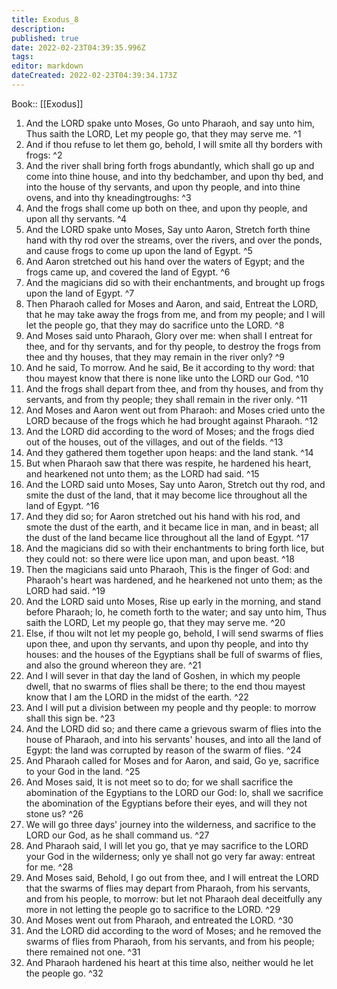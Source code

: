 ```yaml
---
title: Exodus_8
description: 
published: true
date: 2022-02-23T04:39:35.996Z
tags: 
editor: markdown
dateCreated: 2022-02-23T04:39:34.173Z
---
```


 Book:: [[Exodus]]
 1. And the LORD spake unto Moses, Go unto Pharaoh, and say unto him, Thus saith the LORD, Let my people go, that they may serve me. ^1
 2. And if thou refuse to let them go, behold, I will smite all thy borders with frogs: ^2
 3. And the river shall bring forth frogs abundantly, which shall go up and come into thine house, and into thy bedchamber, and upon thy bed, and into the house of thy servants, and upon thy people, and into thine ovens, and into thy kneadingtroughs: ^3
 4. And the frogs shall come up both on thee, and upon thy people, and upon all thy servants. ^4
 5. And the LORD spake unto Moses, Say unto Aaron, Stretch forth thine hand with thy rod over the streams, over the rivers, and over the ponds, and cause frogs to come up upon the land of Egypt. ^5
 6. And Aaron stretched out his hand over the waters of Egypt; and the frogs came up, and covered the land of Egypt. ^6
 7. And the magicians did so with their enchantments, and brought up frogs upon the land of Egypt. ^7
 8. Then Pharaoh called for Moses and Aaron, and said, Entreat the LORD, that he may take away the frogs from me, and from my people; and I will let the people go, that they may do sacrifice unto the LORD. ^8
 9. And Moses said unto Pharaoh, Glory over me: when shall I entreat for thee, and for thy servants, and for thy people, to destroy the frogs from thee and thy houses, that they may remain in the river only? ^9
 10. And he said, To morrow. And he said, Be it according to thy word: that thou mayest know that there is none like unto the LORD our God. ^10
 11. And the frogs shall depart from thee, and from thy houses, and from thy servants, and from thy people; they shall remain in the river only. ^11
 12. And Moses and Aaron went out from Pharaoh: and Moses cried unto the LORD because of the frogs which he had brought against Pharaoh. ^12
 13. And the LORD did according to the word of Moses; and the frogs died out of the houses, out of the villages, and out of the fields. ^13
 14. And they gathered them together upon heaps: and the land stank. ^14
 15. But when Pharaoh saw that there was respite, he hardened his heart, and hearkened not unto them; as the LORD had said. ^15
 16. And the LORD said unto Moses, Say unto Aaron, Stretch out thy rod, and smite the dust of the land, that it may become lice throughout all the land of Egypt. ^16
 17. And they did so; for Aaron stretched out his hand with his rod, and smote the dust of the earth, and it became lice in man, and in beast; all the dust of the land became lice throughout all the land of Egypt. ^17
 18. And the magicians did so with their enchantments to bring forth lice, but they could not: so there were lice upon man, and upon beast. ^18
 19. Then the magicians said unto Pharaoh, This is the finger of God: and Pharaoh's heart was hardened, and he hearkened not unto them; as the LORD had said. ^19
 20. And the LORD said unto Moses, Rise up early in the morning, and stand before Pharaoh; lo, he cometh forth to the water; and say unto him, Thus saith the LORD, Let my people go, that they may serve me. ^20
 21. Else, if thou wilt not let my people go, behold, I will send swarms of flies upon thee, and upon thy servants, and upon thy people, and into thy houses: and the houses of the Egyptians shall be full of swarms of flies, and also the ground whereon they are. ^21
 22. And I will sever in that day the land of Goshen, in which my people dwell, that no swarms of flies shall be there; to the end thou mayest know that I am the LORD in the midst of the earth. ^22
 23. And I will put a division between my people and thy people: to morrow shall this sign be. ^23
 24. And the LORD did so; and there came a grievous swarm of flies into the house of Pharaoh, and into his servants' houses, and into all the land of Egypt: the land was corrupted by reason of the swarm of flies. ^24
 25. And Pharaoh called for Moses and for Aaron, and said, Go ye, sacrifice to your God in the land. ^25
 26. And Moses said, It is not meet so to do; for we shall sacrifice the abomination of the Egyptians to the LORD our God: lo, shall we sacrifice the abomination of the Egyptians before their eyes, and will they not stone us? ^26
 27. We will go three days' journey into the wilderness, and sacrifice to the LORD our God, as he shall command us. ^27
 28. And Pharaoh said, I will let you go, that ye may sacrifice to the LORD your God in the wilderness; only ye shall not go very far away: entreat for me. ^28
 29. And Moses said, Behold, I go out from thee, and I will entreat the LORD that the swarms of flies may depart from Pharaoh, from his servants, and from his people, to morrow: but let not Pharaoh deal deceitfully any more in not letting the people go to sacrifice to the LORD. ^29
 30. And Moses went out from Pharaoh, and entreated the LORD. ^30
 31. And the LORD did according to the word of Moses; and he removed the swarms of flies from Pharaoh, from his servants, and from his people; there remained not one. ^31
 32. And Pharaoh hardened his heart at this time also, neither would he let the people go. ^32
